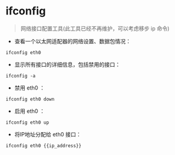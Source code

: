 # ifconfig

> 网络接口配置工具(此工具已经不再维护，可以考虑移步 ip 命令)

- 查看一个以太网适配器的网络设置、数据包情况：

`ifconfig eth0`

- 显示所有接口的详细信息，包括禁用的接口：

`ifconfig -a`

- 禁用 eth0 ：

`ifconfig eth0 down`

- 启用 eth0 ：

`ifconfig eth0 up`

- 将IP地址分配给 eth0 接口：

`ifconfig eth0 {{ip_address}}`

[#]: contributors: ([公孙林]，[王兴宇]，[Datura stramonium L.])